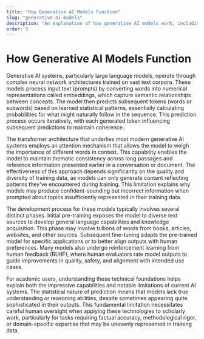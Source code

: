 ```yaml
---
title: "How Generative AI Models Function"
slug: "generative-ai-models"
description: "An explanation of how generative AI models work, including their architecture and training process"
order: 5
---
```


# How Generative AI Models Function

Generative AI systems, particularly large language models, operate through complex neural network architectures trained on vast text corpora. These models process input text (prompts) by converting words into numerical representations called embeddings, which capture semantic relationships between concepts. The model then predicts subsequent tokens (words or subwords) based on learned statistical patterns, essentially calculating probabilities for what might naturally follow in the sequence. This prediction process occurs iteratively, with each generated token influencing subsequent predictions to maintain coherence.

The transformer architecture that underlies most modern generative AI systems employs an attention mechanism that allows the model to weigh the importance of different words in context. This capability enables the model to maintain thematic consistency across long passages and reference information presented earlier in a conversation or document. The effectiveness of this approach depends significantly on the quality and diversity of training data, as models can only generate content reflecting patterns they've encountered during training. This limitation explains why models may produce confident-sounding but incorrect information when prompted about topics insufficiently represented in their training data.

The development process for these models typically involves several distinct phases. Initial pre-training exposes the model to diverse text sources to develop general language capabilities and knowledge acquisition. This phase may involve trillions of words from books, articles, websites, and other sources. Subsequent fine-tuning adapts the pre-trained model for specific applications or to better align outputs with human preferences. Many models also undergo reinforcement learning from human feedback (RLHF), where human evaluators rate model outputs to guide improvements in quality, safety, and alignment with intended use cases.

For academic users, understanding these technical foundations helps explain both the impressive capabilities and notable limitations of current AI systems. The statistical nature of prediction means that models lack true understanding or reasoning abilities, despite sometimes appearing quite sophisticated in their outputs. This fundamental limitation necessitates careful human oversight when applying these technologies to scholarly work, particularly for tasks requiring factual accuracy, methodological rigor, or domain-specific expertise that may be unevenly represented in training data. 